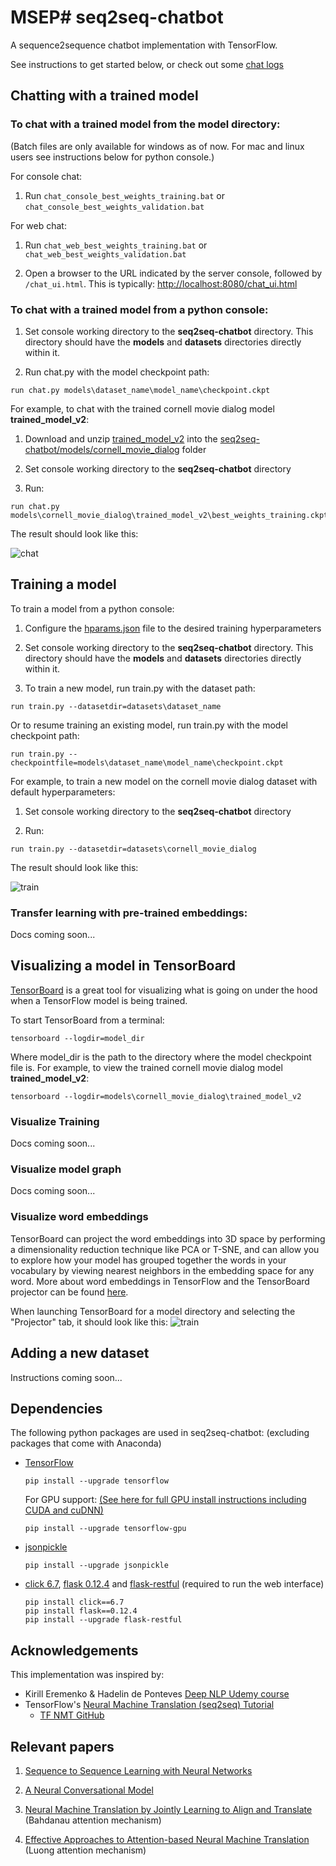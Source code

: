 # MSEP# seq2seq-chatbot
A sequence2sequence chatbot implementation with TensorFlow.

See instructions to get started below, or check out some [chat logs](seq2seq-chatbot/models/cornell_movie_dialog/trained_model_v2/chat_logs)

## Chatting with a trained model
### To chat with a trained model from the model directory:

(Batch files are only available for windows as of now. For mac and linux users see instructions below for python console.)

For console chat: 
1. Run `chat_console_best_weights_training.bat` or `chat_console_best_weights_validation.bat`

For web chat:
1. Run `chat_web_best_weights_training.bat` or `chat_web_best_weights_validation.bat`

2. Open a browser to the URL indicated by the server console, followed by `/chat_ui.html`. This is typically: [http://localhost:8080/chat_ui.html](http://localhost:8080/chat_ui.html)

### To chat with a trained model from a python console:

1. Set console working directory to the **seq2seq-chatbot** directory. This directory should have the **models** and **datasets** directories directly within it.

2. Run chat.py with the model checkpoint path:
```shell
run chat.py models\dataset_name\model_name\checkpoint.ckpt
```

For example, to chat with the trained cornell movie dialog model **trained_model_v2**:

1. Download and unzip [trained_model_v2](seq2seq-chatbot/models/cornell_movie_dialog/README.md) into the [seq2seq-chatbot/models/cornell_movie_dialog](seq2seq-chatbot/models/cornell_movie_dialog) folder

2. Set console working directory to the **seq2seq-chatbot** directory

3. Run:
```shell
run chat.py models\cornell_movie_dialog\trained_model_v2\best_weights_training.ckpt
```

The result should look like this:

![chat](doc_files/chat.png "chat")

## Training a model
To train a model from a python console:

1. Configure the [hparams.json](seq2seq-chatbot/hparams.json) file to the desired training hyperparameters

2. Set console working directory to the **seq2seq-chatbot** directory. This directory should have the **models** and **datasets** directories directly within it.

3. To train a new model, run train.py with the dataset path:
```shell
run train.py --datasetdir=datasets\dataset_name
```

Or to resume training an existing model, run train.py with the model checkpoint path:
```shell
run train.py --checkpointfile=models\dataset_name\model_name\checkpoint.ckpt
```

For example, to train a new model on the cornell movie dialog dataset with default hyperparameters:

1. Set console working directory to the **seq2seq-chatbot** directory

2. Run:
```shell
run train.py --datasetdir=datasets\cornell_movie_dialog
```

The result should look like this:

![train](doc_files/train.png "train")

### Transfer learning with pre-trained embeddings:
Docs coming soon...

## Visualizing a model in TensorBoard
[TensorBoard](https://www.tensorflow.org/programmers_guide/summaries_and_tensorboard) is a great tool for visualizing what is going on under the hood when a TensorFlow model is being trained.

To start TensorBoard from a terminal:
```shell
tensorboard --logdir=model_dir
```

Where model_dir is the path to the directory where the model checkpoint file is. For example, to view the trained cornell movie dialog model **trained_model_v2**:
```shell
tensorboard --logdir=models\cornell_movie_dialog\trained_model_v2
```

### Visualize Training
Docs coming soon...

### Visualize model graph
Docs coming soon...

### Visualize word embeddings
TensorBoard can project the word embeddings into 3D space by performing a dimensionality reduction technique like PCA or T-SNE, and can allow you to explore how your model has grouped together the words in your vocabulary by viewing nearest neighbors in the embedding space for any word.
More about word embeddings in TensorFlow and the TensorBoard projector can be found [here](https://www.tensorflow.org/programmers_guide/embedding).

When launching TensorBoard for a model directory and selecting the "Projector" tab, it should look like this:
![train](doc_files/tensorboard_projector.png "train")

## Adding a new dataset
Instructions coming soon...

## Dependencies
The following python packages are used in seq2seq-chatbot:
(excluding packages that come with Anaconda)

- [TensorFlow](https://www.tensorflow.org/)
    ```shell
    pip install --upgrade tensorflow
    ```
    For GPU support: [(See here for full GPU install instructions including CUDA and cuDNN)](https://www.tensorflow.org/install/)
    ```shell
    pip install --upgrade tensorflow-gpu
    ```

- [jsonpickle](https://jsonpickle.github.io/)
    ```shell
    pip install --upgrade jsonpickle
    ```

- [click 6.7](https://palletsprojects.com/p/click/), [flask 0.12.4](http://flask.pocoo.org/) and [flask-restful](https://flask-restful.readthedocs.io/en/latest/) (required to run the web interface)
    ```shell
    pip install click==6.7
    pip install flask==0.12.4
    pip install --upgrade flask-restful
    ```
  
## Acknowledgements
This implementation was inspired by:
- Kirill Eremenko & Hadelin de Ponteves [Deep NLP Udemy course](https://www.udemy.com/chatbot/)
- TensorFlow's [Neural Machine Translation (seq2seq) Tutorial](https://www.tensorflow.org/tutorials/seq2seq)
  - [TF NMT GitHub](https://github.com/tensorflow/nmt)
  
## Relevant papers
1. [Sequence to Sequence Learning with Neural Networks](https://arxiv.org/abs/1409.3215)

2. [A Neural Conversational Model](https://arxiv.org/abs/1506.05869)

3. [Neural Machine Translation by Jointly Learning to Align and Translate](https://arxiv.org/abs/1409.0473) (Bahdanau attention mechanism)

4. [Effective Approaches to Attention-based Neural Machine Translation](https://arxiv.org/abs/1508.04025) (Luong attention mechanism)
